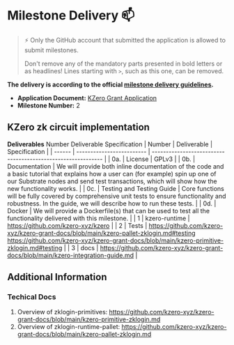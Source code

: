 # Milestone Delivery :mailbox:

> ⚡ Only the GitHub account that submitted the application is allowed to submit milestones. 
> 
> Don't remove any of the mandatory parts presented in bold letters or as headlines! Lines starting with `>`, such as this one, can be removed.

**The delivery is according to the official [milestone delivery guidelines](https://github.com/w3f/Grants-Program/blob/master/docs/Support%20Docs/milestone-deliverables-guidelines.md).**  

* **Application Document:** [KZero Grant Application](https://github.com/w3f/Grants-Program/blob/master/applications/KZero.md)
* **Milestone Number:** 2

## KZero zk circuit implementation

**Deliverables**
Number	Deliverable	Specification
| Number | Deliverable               | Specification                                                |
| ------ | ------------------------- | ------------------------------------------------------------ |
| 0a.    | License                   | GPLv3                                                        |
| 0b.    | Documentation             | We will provide both inline documentation of the code and a basic tutorial that explains how a user can (for example) spin up one of our Substrate nodes and send test transactions, which will show how the new functionality works. |
| 0c.    | Testing and Testing Guide | Core functions will be fully covered by comprehensive unit tests to ensure functionality and robustness. In the guide, we will describe how to run these tests. |
| 0d.    | Docker                    | We will provide a Dockerfile(s) that can be used to test all the functionality delivered with this milestone. |
| 1      | kzero-runtime             | https://github.com/kzero-xyz/kzero                                             |
| 2      | Tests                     | https://github.com/kzero-xyz/kzero-grant-docs/blob/main/kzero-pallet-zklogin.md#testing  <br>https://github.com/kzero-xyz/kzero-grant-docs/blob/main/kzero-primitive-zklogin.md#testing              |
| 3      | docs                      | https://github.com/kzero-xyz/kzero-grant-docs/blob/main/kzero-integration-guide.md |

## Additional Information
### Techical Docs
1. Overview of zklogin-primitives: https://github.com/kzero-xyz/kzero-grant-docs/blob/main/kzero-primitive-zklogin.md
2. Overview of zklogin-runtime-pallet: https://github.com/kzero-xyz/kzero-grant-docs/blob/main/kzero-pallet-zklogin.md